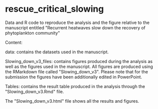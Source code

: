 # rescue_critical_slowing
 Data and R code to reproduce the analysis and the figure relative to the manuscript entitled "Recurrent heatwaves slow down the recovery of phytoplankton community"

Content:

data: contains the datasets used in the manuscript.

Slowing_down_v3_files: contains figures produced during the analysis as well as the figures used in the manuscript. All figures are produced using the RMarkdown file called "Slowing_down_v3". Please note that for the submission the figures have been additionally edited in PowerPoint. 

Tables: contains the result table produced in the analysis through the "Slowing_down_v3.Rmd" file. 

The "Slowing_down_v3.html" file shows all the results and figures. 



